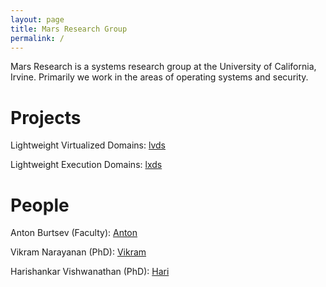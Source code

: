 ```yaml
---
layout: page
title: Mars Research Group
permalink: /
---
```


Mars Research is a systems research group at the University of California, Irvine. Primarily we work in the areas of operating systems and security. 

# Projects

Lightweight Virtualized Domains: [lvds](https://mars-research.github.io/lvds/)

Lightweight Execution Domains: [lxds](https://mars-research.github.io/lxds/)

# People

Anton Burtsev (Faculty): [Anton](https://www.ics.uci.edu/~aburtsev/)

Vikram Narayanan (PhD): [Vikram]()

Harishankar Vishwanathan (PhD): [Hari]()


